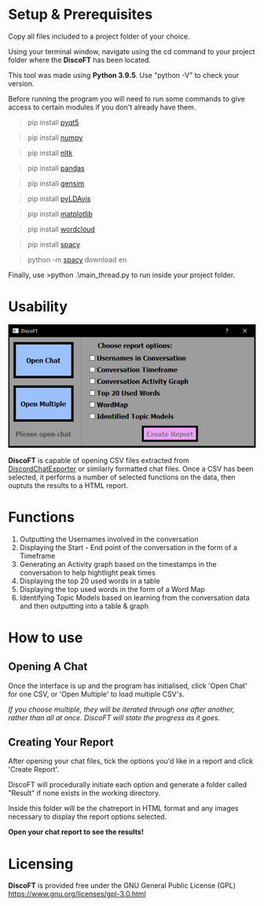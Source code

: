 # Setup & Prerequisites

Copy all files included to a project folder of your choice.

Using your terminal window, navigate using the cd command to your project folder where the **DiscoFT** has been located.

This tool was made using **Python 3.9.5**. Use "python -V" to check your version. 

Before running the program you will need to run some commands to give access to certain modules if you don't already have them.

>pip install [pyqt5](https://www.riverbankcomputing.com/static/Docs/PyQt5/introduction.html)

>pip install [numpy](https://numpy.org/doc/stable/)

>pip install [nltk](https://www.nltk.org/)

>pip install [pandas](https://pandas.pydata.org/)

>pip install [gensim](https://radimrehurek.com/gensim/index.html)

>pip install [pyLDAvis](https://github.com/bmabey/pyLDAvis)

>pip install [matplotlib](https://matplotlib.org/)

>pip install [wordcloud](https://github.com/amueller/word_cloud)

>pip install [spacy](https://spacy.io/)

>python -m [spacy](https://spacy.io/) download en


Finally, use >python .\main_thread.py to run inside your project folder.

# Usability

<img src=DiscoFT_GUI.PNG>


**DiscoFT** is capable of opening CSV files extracted from [DiscordChatExporter](https://github.com/Tyrrrz/DiscordChatExporter) or similarly formatted chat files.
Once a CSV has been selected, it performs a number of selected functions on the data, then ouptuts the results to a HTML report.

# Functions

1.  Outputting the Usernames involved in the conversation
2.  Displaying the Start - End point of the conversation in the form of a Timeframe
3.  Generating an Activity graph based on the timestamps in the conversation to help hightlight peak times
4.  Displaying the top 20 used words in a table
5.  Displaying the top used words in the form of a Word Map
6.  Identifying Topic Models based on learning from the conversation data and then outputting into a table & graph

# How to use


## Opening A Chat
Once the interface is up and the program has initialised, click 'Open Chat' for one CSV, or 'Open Multiple' to load multiple CSV's.

*If you choose multiple, they will be iterated through one after another, rather than all at once. DiscoFT will state the progress as it goes.*

## Creating Your Report
After opening your chat files, tick the options you'd like in a report and click 'Create Report'.

DiscoFT will procedurally initiate each option and generate a folder called "Result" if none exists in the working directory.

Inside this folder will be the chatreport in HTML format and any images necessary to display the report options selected.

**Open your chat report to see the results!**

# Licensing
**DiscoFT** is provided free under the GNU General Public License (GPL)
https://www.gnu.org/licenses/gpl-3.0.html
